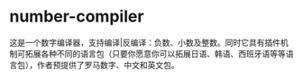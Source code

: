# number-compiler
这是一个数字编译器，支持编译|反编译：负数、小数及整数。同时它具有插件机制可拓展各种不同的语言包（只要你愿意你可以拓展日语、韩语、西班牙语等等语言包），作者预提供了罗马数字、中文和英文包。
